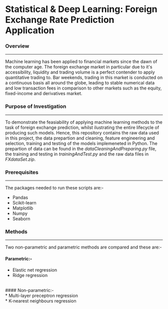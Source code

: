 
# Statistical & Deep Learning: Foreign Exchange Rate Prediction Application


### Overview 
________________________________________________________________________________________________________________________________________
Machine learning has been applied to financial markets since the dawn of the computer age. The foreign exchange market in particular due to it's accessibility, liquidity and trading volume is a perfect contender to apply quantitative trading to. Bar weekends, trading in this market is conducted on a continuous basis all around the globe, leading to stable numerical data and low transaction fees in comparison to other markets such as the equity, fixed-income and derivatives market. 

### Purpose of Investigation 
________________________________________________________________________________________________________________________________________
To demonstrate the feasiability of applying machine learning methods to the task of foreign exchange prediction, whilst ilustrating the entire lifecycle of producing such models. Hence, this repository contains the raw data used in this project, the data prepartion and cleaning, feature engineering and selection, training and testing of the models implemeneted in Python. The prepartion of data can be found in the _dataCleaningAndPreparing.py_ file, the training and testing in _trainingAndTest.py_ and the raw data files in _FXdataSet.zip_. 

### Prerequisites
________________________________________________________________________________________________________________________________________
The packages needed to run these scripts are:-
* Pandas  
* Scikit-learn 
* Matplotlib 
* Numpy 
* Seaborn

### Methods
________________________________________________________________________________________________________________________________________
Two non-parametric and parametric methods are compared and these are:-<br>
#### Parametric:-<br>
* Elastic net regression <br>
* Ridge regression<br>
<br>
#### Non-parametric:-<br>
* Multi-layer preceptron regression<br>
* K-nearest neighbours regression <br>
        
        

